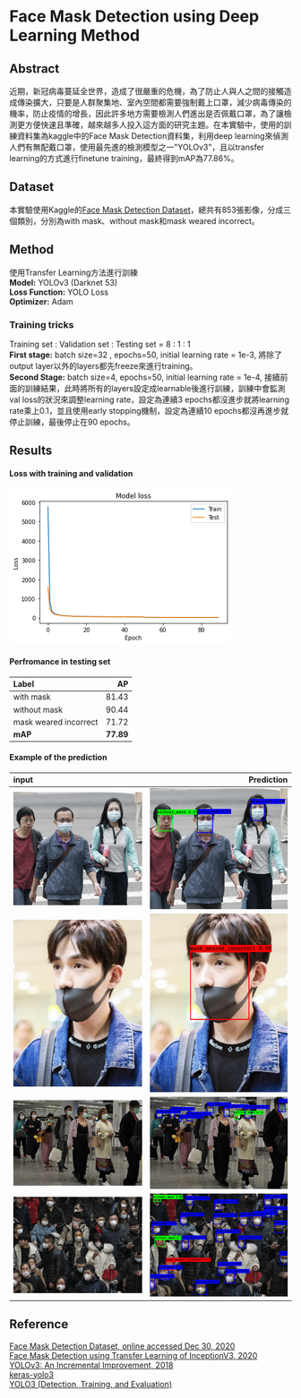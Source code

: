 # Face Mask Detection using Deep Learning Method

## Abstract
近期，新冠病毒蔓延全世界，造成了很嚴重的危機，為了防止人與人之間的接觸造成傳染擴大，只要是人群聚集地、室內空間都需要強制戴上口罩，減少病毒傳染的機率，防止疫情的增長，因此許多地方需要檢測人們進出是否佩戴口罩，為了讓檢測更方便快速且準確，越來越多人投入這方面的研究主題。在本實驗中，使用的訓練資料集為kaggle中的Face Mask Detection資料集，利用deep learning來偵測人們有無配戴口罩，使用最先進的檢測模型之一"YOLOv3"，且以transfer learning的方式進行finetune training，最終得到mAP為77.86%。

## Dataset
本實驗使用Kaggle的[Face Mask Detection Dataset](https://www.kaggle.com/andrewmvd/face-mask-detection)，總共有853張影像，分成三個類別，分別為with mask、without mask和mask weared incorrect。

## Method
使用Transfer Learning方法進行訓練  
**Model:** YOLOv3 (Darknet 53)  
**Loss Function:** YOLO Loss  
**Optimizer:** Adam  
### Training tricks
Training set : Validation set : Testing set = 8 : 1 : 1  
**First stage:** batch size=32 , epochs=50, initial learning rate = 1e-3, 將除了output layer以外的layers都先freeze來進行training。  
**Second Stage:** batch size=4, epochs=50, initial learning rate = 1e-4, 接續前面的訓練結果，此時將所有的layers設定成learnable後進行訓練，訓練中會監測val loss的狀況來調整learning rate，設定為連續3 epochs都沒進步就將learning rate乘上0.1，並且使用early stopping機制，設定為連續10 epochs都沒再進步就停止訓練，最後停止在90 epochs。  

## Results

#### Loss with training and validation
![YOLO Loss](https://github.com/ChengZheWu/Principles-and-Applications-of-Digital-Image-Processing/blob/main/term_project/data/loss.png)

#### Perfromance in testing set
Label                 | AP       
:---------------------|----------:
with mask             |81.43     
without mask          |90.44  
mask weared incorrect |71.72
**mAP**               |**77.89**

#### Example of the prediction
input                 | Prediction     
:---------------------|----------:
![809](https://github.com/ChengZheWu/Principles-and-Applications-of-Digital-Image-Processing/blob/main/term_project/data/maksssksksss809.png)|![809p](https://github.com/ChengZheWu/Principles-and-Applications-of-Digital-Image-Processing/blob/main/term_project/data/809.png)
![832](https://github.com/ChengZheWu/Principles-and-Applications-of-Digital-Image-Processing/blob/main/term_project/data/maksssksksss832.png)|![832p](https://github.com/ChengZheWu/Principles-and-Applications-of-Digital-Image-Processing/blob/main/term_project/data/832.png)
![807](https://github.com/ChengZheWu/Principles-and-Applications-of-Digital-Image-Processing/blob/main/term_project/data/maksssksksss807.png)|![807p](https://github.com/ChengZheWu/Principles-and-Applications-of-Digital-Image-Processing/blob/main/term_project/data/807.png)
![795](https://github.com/ChengZheWu/Principles-and-Applications-of-Digital-Image-Processing/blob/main/term_project/data/maksssksksss795.png)|![795p](https://github.com/ChengZheWu/Principles-and-Applications-of-Digital-Image-Processing/blob/main/term_project/data/795.png)

## Reference
[Face Mask Detection Dataset, online accessed Dec 30, 2020](https://www.kaggle.com/andrewmvd/face-mask-detection)  
[Face Mask Detection using Transfer Learning of InceptionV3, 2020](https://arxiv.org/abs/2009.08369)  
[YOLOv3: An Incremental Improvement, 2018](https://arxiv.org/abs/1804.02767)  
[keras-yolo3](https://github.com/qqwweee/keras-yolo3)  
[YOLO3 (Detection, Training, and Evaluation)](https://github.com/experiencor/keras-yolo3)  

